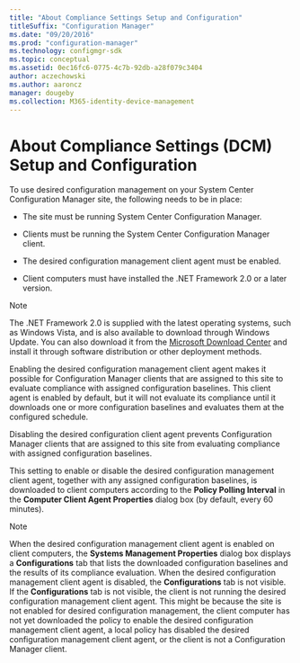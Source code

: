 ```yaml
---
title: "About Compliance Settings Setup and Configuration"
titleSuffix: "Configuration Manager"
ms.date: "09/20/2016"
ms.prod: "configuration-manager"
ms.technology: configmgr-sdk
ms.topic: conceptual
ms.assetid: 0ec16fc6-0775-4c7b-92db-a28f079c3404
author: aczechowski
ms.author: aaroncz
manager: dougeby
ms.collection: M365-identity-device-management
---
```

# About Compliance Settings (DCM) Setup and Configuration
To use desired configuration management on your System Center Configuration Manager site, the following needs to be in place:  

-   The site must be running System Center Configuration Manager.  

-   Clients must be running the System Center Configuration Manager client.  

-   The desired configuration management client agent must be enabled.  

-   Client computers must have installed the .NET Framework 2.0 or a later version.  

> [!NOTE]
>  The .NET Framework 2.0 is supplied with the latest operating systems, such as Windows Vista, and is also available to download through Windows Update. You can also download it from the [Microsoft Download Center](http://go.microsoft.com/fwlink/?LinkId=276779) and install it through software distribution or other deployment methods.  

 Enabling the desired configuration management client agent makes it possible for Configuration Manager clients that are assigned to this site to evaluate compliance with assigned configuration baselines. This client agent is enabled by default, but it will not evaluate its compliance until it downloads one or more configuration baselines and evaluates them at the configured schedule.  

 Disabling the desired configuration client agent prevents Configuration Manager clients that are assigned to this site from evaluating compliance with assigned configuration baselines.  

 This setting to enable or disable the desired configuration management client agent, together with any assigned configuration baselines, is downloaded to client computers according to the **Policy Polling Interval** in the **Computer Client Agent Properties** dialog box (by default, every 60 minutes).  

> [!NOTE]
>  When the desired configuration management client agent is enabled on client computers, the **Systems Management Properties** dialog box displays a **Configurations** tab that lists the downloaded configuration baselines and the results of its compliance evaluation. When the desired configuration management client agent is disabled, the **Configurations** tab is not visible. If the **Configurations** tab is not visible, the client is not running the desired configuration management client agent. This might be because the site is not enabled for desired configuration management, the client computer has not yet downloaded the policy to enable the desired configuration management client agent, a local policy has disabled the desired configuration management client agent, or the client is not a Configuration Manager client.  


